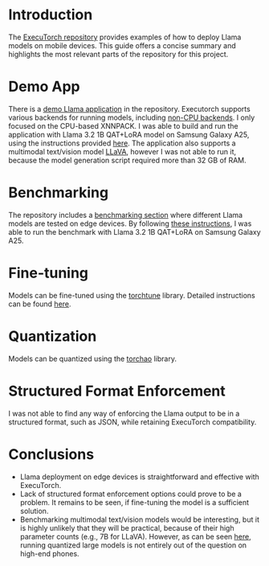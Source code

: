 # Introduction

The [ExecuTorch repository](https://github.com/pytorch/executorch) provides examples of how to deploy Llama models on mobile devices. This guide offers a concise summary and highlights the most relevant parts of the repository for this project.


# Demo App

There is a [demo Llama application](https://github.com/pytorch/executorch/tree/main/examples/demo-apps/android/LlamaDemo) in the repository. Executorch supports various backends for running models, including [non-CPU backends](https://github.com/pytorch/executorch/blob/main/examples/models/llama/non_cpu_backends.md). I only focused on the CPU-based XNNPACK. I was able to build and run the application with Llama 3.2 1B QAT+LoRA model on Samsung Galaxy A25, using the instructions provided [here](https://github.com/pytorch/executorch/blob/main/examples/demo-apps/android/LlamaDemo/docs/delegates/xnnpack_README.md). The application also supports a multimodal text/vision model [LLaVA](https://huggingface.co/llava-hf/llava-1.5-7b-hf), however I was not able to run it, because the model generation script required more than 32 GB of RAM.


# Benchmarking

The repository includes a [benchmarking section](https://github.com/pytorch/executorch/blob/main/examples/models/llama/README.md#results) where different Llama models are tested on edge devices. By following [these instructions](https://github.com/pytorch/executorch/blob/main/examples/models/llama/README.md#instructions), I was able to run the benchmark with Llama 3.2 1B QAT+LoRA on Samsung Galaxy A25.


# Fine-tuning

Models can be fine-tuned using the [torchtune](https://github.com/pytorch/torchtune) library. Detailed instructions can be found [here](https://github.com/pytorch/executorch/blob/main/examples/models/llama/UTILS.md#finetuning).


# Quantization
Models can be quantized using the [torchao](https://github.com/pytorch/ao) library.


# Structured Format Enforcement

I was not able to find any way of enforcing the Llama output to be in a structured format, such as JSON, while retaining ExecuTorch compatibility.


# Conclusions

- Llama deployment on edge devices is straightforward and effective with ExecuTorch. 
- Lack of structured format enforcement options could prove to be a problem. It remains to be seen, if fine-tuning the model is a sufficient solution.
- Benchmarking multimodal text/vision models would be interesting, but it is highly unlikely that they will be practical, because of their high parameter counts (e.g., 7B for LLaVA). However, as can be seen [here](https://github.com/pytorch/executorch/blob/main/examples/models/llama/README.md#llama-331-8b), running quantized large models is not entirely out of the question on high-end phones.
